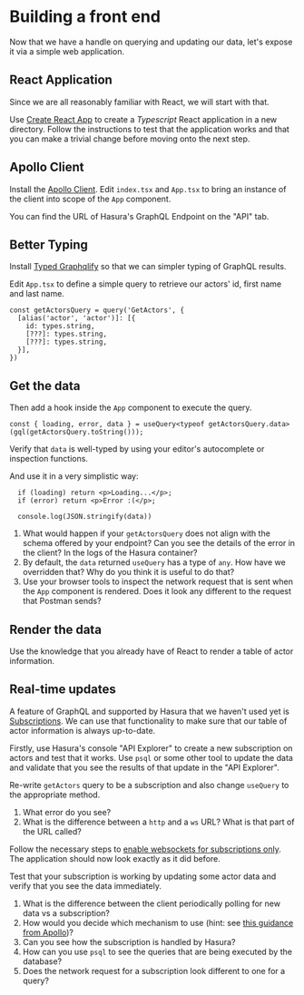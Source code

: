# Building a front end

Now that we have a handle on querying and updating our data, let's expose it via a simple web application.

## React Application

Since we are all reasonably familiar with React, we will start with that.

Use [Create React App](https://create-react-app.dev/docs/adding-typescript/#installation) to create a *Typescript* React application in a new directory. Follow the instructions to test that the application works and that you can make a trivial change before moving onto the next step.

## Apollo Client

Install the [Apollo Client](https://www.apollographql.com/docs/react/get-started/). Edit `index.tsx` and `App.tsx` to bring an instance of the client into scope of the `App` component.

You can find the URL of Hasura's GraphQL Endpoint on the "API" tab.

## Better Typing

Install [Typed Graphqlify](https://github.com/acro5piano/typed-graphqlify) so that we can simpler typing of GraphQL results.

Edit `App.tsx` to define a simple query to retrieve our actors' id, first name and last name.

```
const getActorsQuery = query('GetActors', {
  [alias('actor', 'actor')]: [{
    id: types.string,
    [???]: types.string,
    [???]: types.string,
  }],
})
```

## Get the data

Then add a hook inside the `App` component to execute the query.

```
const { loading, error, data } = useQuery<typeof getActorsQuery.data>(gql(getActorsQuery.toString()));
```

Verify that `data` is well-typed by using your editor's autocomplete or inspection functions. 

And use it in a very simplistic way:

```
  if (loading) return <p>Loading...</p>;
  if (error) return <p>Error :(</p>;

  console.log(JSON.stringify(data))
```

1. What would happen if your `getActorsQuery` does not align with the schema offered by your endpoint? Can you see the details of the error in the client? In the logs of the Hasura container?
2. By default, the `data` returned `useQuery` has a type of `any`. How have we overridden that? Why do you think it is useful to do that?
3. Use your browser tools to inspect the network request that is sent when the `App` component is rendered. Does it look any different to the request that Postman sends?

## Render the data

Use the knowledge that you already have of React to render a table of actor information.

## Real-time updates

A feature of GraphQL and supported by Hasura that we haven't used yet is [Subscriptions](https://hasura.io/docs/latest/graphql/core/databases/postgres/subscriptions/index.html). We can use that functionality to make sure that our table of actor information is always up-to-date.

Firstly, use Hasura's console "API Explorer" to create a new subscription on actors and test that it works. Use `psql` or some other tool to update the data and validate that you see the results of that update in the "API Explorer".

Re-write `getActors` query to be a subscription and also change `useQuery` to the appropriate method.

1. What error do you see?
2. What is the difference between a `http` and a `ws` URL? What is that part of the URL called?

Follow the necessary steps to [enable websockets for subscriptions only](https://www.apollographql.com/docs/react/data/subscriptions/). The application should now look exactly as it did before.

Test that your subscription is working by updating some actor data and verify that you see the data immediately.

1. What is the difference between the client periodically polling for new data vs a subscription?
2. How would you decide which mechanism to use (hint: see [this guidance from Apollo](https://www.apollographql.com/docs/react/data/subscriptions/#when-to-use-subscriptions))?
3. Can you see how the subscription is handled by Hasura?
4. How can you use `psql` to see the queries that are being executed by the database?
5. Does the network request for a subscription look different to one for a query?